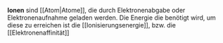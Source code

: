 **Ionen** sind [[Atom|Atome]], die durch Elektronenabgabe oder Elektronenaufnahme geladen werden. Die Energie die benötigt wird, um diese zu erreichen ist die [[Ionisierungsenergie]], bzw. die [[Elektronenaffinität]]